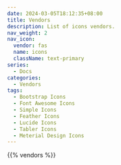 ```yaml
---
date: 2024-03-05T18:12:35+08:00
title: Vendors
description: List of icons vendors.
nav_weight: 2
nav_icon:
  vendor: fas
  name: icons
  className: text-primary
series:
  - Docs
categories:
  - Vendors
tags:
  - Bootstrap Icons
  - Font Awesome Icons
  - Simple Icons
  - Feather Icons
  - Lucide Icons
  - Tabler Icons
  - Meterial Design Icons
---
```


{{% vendors %}}
